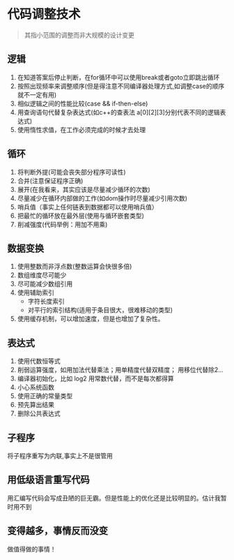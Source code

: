 # 代码调整技术
> 其指小范围的调整而非大规模的设计变更

## 逻辑
1. 在知道答案后停止判断，在for循环中可以使用break或者goto立即跳出循环
2. 按照出现频率来调整顺序(但是得注意不同编译器处理方式,如调整case的顺序就不一定有用)
3. 相似逻辑之间的性能比较(case && if-then-else)
4. 用查询语句代替复杂表达式(如c++的查表法 a[0][2][3]分别代表不同的逻辑表达式)
5. 使用惰性求值，在工作必须完成的时候才去处理


## 循环
1. 将判断外提(可能会丧失部分程序可读性)
2. 合并(注意保证程序正确)
3. 展开(在我看来，其实应该是尽量减少循环的次数)
4. 尽量减少在循环内部做的工作(如dom操作时尽量减少引用次数)
5. 哨兵值（事实上任何链表到数据都可以使用哨兵值）
6. 把最忙的循环放在最外层(使用与循环嵌套类型)
7. 削减强度(代码举例：用加不用乘)


## 数据变换
1. 使用整数而非浮点数(整数运算会快很多倍)
2. 数组维度尽可能少
3. 尽可能减少数组引用
4. 使用辅助索引
   - 字符长度索引
   - 对平行的索引结构(适用于条目很大，很难移动的类型)
5. 使用缓存机制，可以增加速度，但是也增加了复杂性。

## 表达式
1. 使用代数恒等式
2. 削弱运算强度，如用加法代替乘法；用单精度代替双精度； 用移位代替除2...
3. 编译器初始化，比如 log2 用常数代替，而不是每次都得算
4. 小心系统函数
5. 使用正确的常量类型
6. 预先算出结果
7. 删除公共表达式


## 子程序
将子程序重写为内联,事实上不是很管用


## 用低级语言重写代码
用汇编写代码会写成丑陋的巨无霸。但是性能上的优化还是比较明显的。估计我暂时用不到

## 变得越多，事情反而没变
做值得做的事情！





